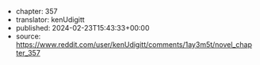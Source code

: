 - chapter: 357
- translator: kenUdigitt
- published: 2024-02-23T15:43:33+00:00
- source: https://www.reddit.com/user/kenUdigitt/comments/1ay3m5t/novel_chapter_357
